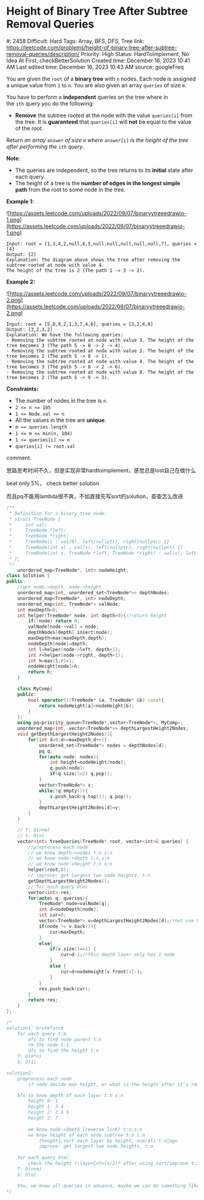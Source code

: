 # Height of Binary Tree After Subtree Removal Queries

#: 2458
Difficult: Hard
Tags: Array, BFS, DFS, Tree
link: https://leetcode.com/problems/height-of-binary-tree-after-subtree-removal-queries/description/
Priority: High
Status: HardToImplement, No Idea At First, checkBetterSolution
Created time: December 16, 2023 10:41 AM
Last edited time: December 16, 2023 10:43 AM
source: googleFreq

You are given the `root` of a **binary tree** with `n` nodes. Each node is assigned a unique value from `1` to `n`. You are also given an array `queries` of size `m`.

You have to perform `m` **independent** queries on the tree where in the `ith` query you do the following:

- **Remove** the subtree rooted at the node with the value `queries[i]` from the tree. It is **guaranteed** that `queries[i]` will **not** be equal to the value of the root.

Return *an array* `answer` *of size* `m` *where* `answer[i]` *is the height of the tree after performing the* `ith` *query*.

**Note**:

- The queries are independent, so the tree returns to its **initial** state after each query.
- The height of a tree is the **number of edges in the longest simple path** from the root to some node in the tree.

**Example 1:**

![https://assets.leetcode.com/uploads/2022/09/07/binaryytreeedrawio-1.png](https://assets.leetcode.com/uploads/2022/09/07/binaryytreeedrawio-1.png)

```
Input: root = [1,3,4,2,null,6,5,null,null,null,null,null,7], queries = [4]
Output: [2]
Explanation: The diagram above shows the tree after removing the subtree rooted at node with value 4.
The height of the tree is 2 (The path 1 -> 3 -> 2).

```

**Example 2:**

![https://assets.leetcode.com/uploads/2022/09/07/binaryytreeedrawio-2.png](https://assets.leetcode.com/uploads/2022/09/07/binaryytreeedrawio-2.png)

```
Input: root = [5,8,9,2,1,3,7,4,6], queries = [3,2,4,8]
Output: [3,2,3,2]
Explanation: We have the following queries:
- Removing the subtree rooted at node with value 3. The height of the tree becomes 3 (The path 5 -> 8 -> 2 -> 4).
- Removing the subtree rooted at node with value 2. The height of the tree becomes 2 (The path 5 -> 8 -> 1).
- Removing the subtree rooted at node with value 4. The height of the tree becomes 3 (The path 5 -> 8 -> 2 -> 6).
- Removing the subtree rooted at node with value 8. The height of the tree becomes 2 (The path 5 -> 9 -> 3).

```

**Constraints:**

- The number of nodes in the tree is `n`.
- `2 <= n <= 105`
- `1 <= Node.val <= n`
- All the values in the tree are **unique**.
- `m == queries.length`
- `1 <= m <= min(n, 104)`
- `1 <= queries[i] <= n`
- `queries[i] != root.val`

comment:

思路思考时间不久，但是实现非常hardtoimplement，感觉总是lost自己在做什么

beat only 5%， check better solution

而且pq不能用lambda很不爽，不如直接先写sort的solution，查查怎么改进

```cpp
/**
 * Definition for a binary tree node.
 * struct TreeNode {
 *     int val;
 *     TreeNode *left;
 *     TreeNode *right;
 *     TreeNode() : val(0), left(nullptr), right(nullptr) {}
 *     TreeNode(int x) : val(x), left(nullptr), right(nullptr) {}
 *     TreeNode(int x, TreeNode *left, TreeNode *right) : val(x), left(left), right(right) {}
 * };
 */
    unordered_map<TreeNode*, int> nodeHeight;
class Solution {
public:
    //get node->depth, node->height
    unordered_map<int, unordered_set<TreeNode*>> depthNodes;
    unordered_map<TreeNode*, int> nodeDepth;
    unordered_map<int, TreeNode*> valNode;
    int maxDepth=0;
    int helper(TreeNode* node, int depth=0){//return height
        if(!node) return 0;
        valNode[node->val] = node;
        depthNodes[depth].insert(node);
        maxDepth=max(maxDepth,depth);
        nodeDepth[node]=depth;
        int l=helper(node->left, depth+1);
        int r=helper(node->right, depth+1);
        int h=max(l,r)+1;
        nodeHeight[node]=h;
        return h;
    }

    class MyComp{
    public:
        bool operator()(TreeNode* &a, TreeNode* &b) const{
            return nodeHeight[a]>nodeHeight[b];
        }
    };
    using pq=priority_queue<TreeNode*,vector<TreeNode*>, MyComp>;
    unordered_map<int, vector<TreeNode*>> depthLargestHeight2Nodes;
    void getDepthLargestHeight2Nodes(){
        for(int d=0;d<=maxDepth;d++){
            unordered_set<TreeNode*> nodes = depthNodes[d];
            pq q;
            for(auto node: nodes){
                int height=nodeHeight[node];
                q.push(node);
                if(q.size()>2) q.pop();
            }
            vector<TreeNode*> v;
            while(!q.empty()){
                v.push_back(q.top()); q.pop();
            }
            depthLargestHeight2Nodes[d]=v;
        }
    }

    // T: O(n+m)
    // S: O(n)
    vector<int> treeQueries(TreeNode* root, vector<int>& queries) {
        //preprocess each node
        // we know depth->nodes t:n s:n
        // we know node->depth t:n,s:n
        // we know node->height t:n s:n
        helper(root,0);
        // improve: get largest two node heights, t:n
        getDepthLargestHeight2Nodes();
        // for each query O(m)
        vector<int> res;
        for(auto& q: queries){
            TreeNode* node=valNode[q];
            int d=nodeDepth[node];
            int cur=0;
            vector<TreeNode*> v=depthLargestHeight2Nodes[d];//not use &
            if(node != v.back()){
                cur=maxDepth;
            }
            else{
                if(v.size()==1) {
                    cur=d-1;//this depth layer only has 1 node
                }
                else {
                    cur=d+nodeHeight[v.front()]-1;
                }
            } 
            res.push_back(cur);
        }
        return res;
    }
};

/*
solution1: bruteforce
    for each query t:m
        dfs to find node parent t:n
        rm the node t:1
        dfs to find the height t:n
    T: O(m*n)
    S: O(1)

solution2: 
    preprocess each node
        if node decide max height, or what is the height after it's removing: t:n? s:n?

    bfs to know depth of each layer t:n s:n
        height 0: 1
        height 1: 3 4
        height 2: 2 6 5
        height 2: 7
        
        we know node->depth (reverse link) t:n,s:n
        we know height of each node subtree t:n s:n
            thought1:sort each layer by height, overall t:nlogn
            improve: get largest two node heights, t:n
    
    for each query O(m)
        check the height t:layerCnt=(n/2)? after using sort/improve t:1
    T: O(n+m)
    S: O(n)

    btw, we know all queries in advance, maybe we can do something like sort? may be in solution 3?
*/
```
